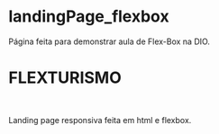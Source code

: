 # landingPage_flexbox
Página feita para demonstrar aula de Flex-Box na DIO.
<h1>FLEXTURISMO</h1>
<br>
<p>Landing page responsiva feita em html e flexbox.</p>
